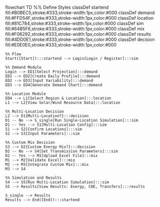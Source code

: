 flowchart TD
%% Define Styles
classDef startend fill:#B0BEC5,stroke:#333,stroke-width:1px,color:#000
classDef demand fill:#FFD54F,stroke:#333,stroke-width:1px,color:#000
classDef location fill:#81C784,stroke:#333,stroke-width:1px,color:#000
classDef sim fill:#64B5F6,stroke:#333,stroke-width:1px,color:#000
classDef mix fill:#F06292,stroke:#333,stroke-width:1px,color:#000
classDef results fill:#4DD0E1,stroke:#333,stroke-width:1px,color:#000
classDef decision fill:#E0E0E0,stroke:#333,stroke-width:1px,color:#000

    %% Flow
    Start([Start]):::startend --> Login[Login / Register]:::sim

    %% Demand Module
    Login --> ED1[Select Projection]:::demand
    ED1 --> ED2[Create Daily Profile]:::demand
    ED2 --> ED3[Input Variability]:::demand
    ED3 --> ED4[Generate Demand Chart]:::demand

    %% Location Module
    ED4 --> L1[Select Region & Location]:::location
    L1 --> L2[View Solar/Wind Resource Data]:::location

    %% Multi-Location Decision
    L2 --> D1{Multi-Location?}:::decision
    D1 -- No --> S_single[Run Single-Location Simulation]:::sim
    D1 -- Yes --> S1[Multi-Location Config]:::sim
    S1 --> S2[Confirm Locations]:::sim
    S2 --> S3[Input Parameters]:::sim

    %% Custom Mix Decision
    S3 --> D2{Custom Energy Mix?}:::decision
    D2 -- No --> S4[Set Transmission Parameters]:::sim
    D2 -- Yes --> M1[Upload Excel File]:::mix
    M1 --> M2[Validate Excel]:::mix
    M2 --> M3[Integrate Custom Mix]:::mix
    M3 --> S4

    %% Simulation and Results
    S4 --> S5[Run Multi-Location Simulation]:::sim
    S5 --> Results[View Results: Energy, COE, Transfers]:::results

    S_single --> Results
    Results --> End([End]):::startend
